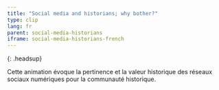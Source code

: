 ```yaml
---
title: "Social media and historians; why bother?"
type: clip
lang: fr
parent: social-media-historians
iframe: social-media-historians-french
---
```


{: .headsup}

Cette animation évoque la pertinence et la valeur historique des réseaux sociaux numériques pour la communauté historique.



<!-- more -->
